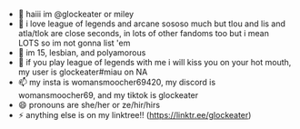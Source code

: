 - 👋 haiii im @glockeater or miley
- 👀 i love league of legends and arcane sososo much but tlou and lis and atla/tlok are close seconds, in lots of other fandoms too but i mean LOTS so im not gonna list 'em
- 🌱 im 15, lesbian, and polyamorous
- 💞️ if you play league of legends with me i will kiss you on your hot mouth, my user is glockeater#miau on NA
- 📫 my insta is womansmoocher69420, my discord is womansmoocher69, and my tiktok is glockeater
- 😄 pronouns are she/her or ze/hir/hirs
- ⚡ anything else is on my linktree!! (https://linktr.ee/glockeater)

<!---
glockeater/glockeater is a ✨ special ✨ repository because its `README.md` (this file) appears on your GitHub profile.
You can click the Preview link to take a look at your changes.
--->
